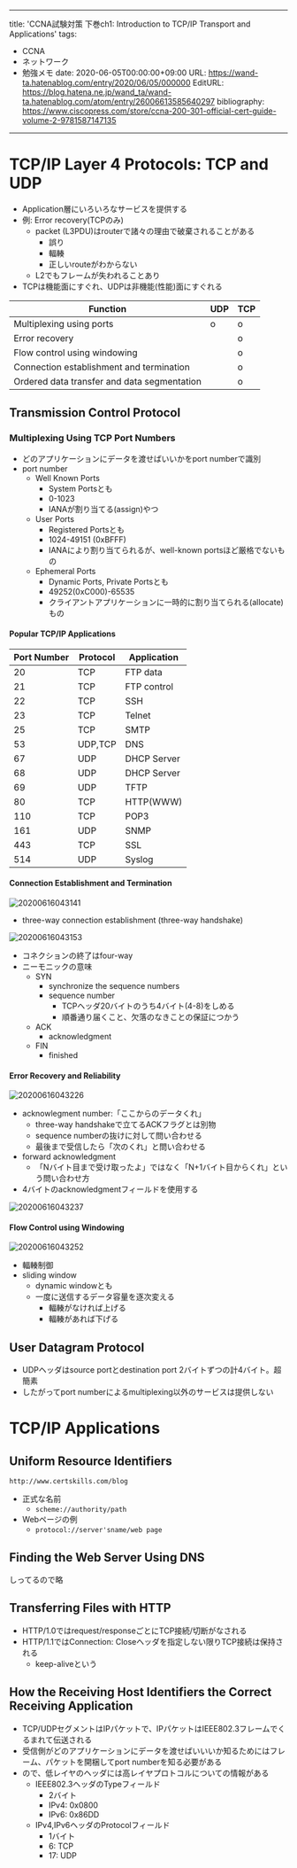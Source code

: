 ---
title: 'CCNA試験対策 下巻ch1: Introduction to TCP/IP Transport and Applications'
tags:
- CCNA
- ネットワーク
- 勉強メモ
date: 2020-06-05T00:00:00+09:00
URL: https://wand-ta.hatenablog.com/entry/2020/06/05/000000
EditURL: https://blog.hatena.ne.jp/wand_ta/wand-ta.hatenablog.com/atom/entry/26006613585640297
bibliography: https://www.ciscopress.com/store/ccna-200-301-official-cert-guide-volume-2-9781587147135
-------------------------------------



# TCP/IP Layer 4 Protocols: TCP and UDP #

- Application層にいろいろなサービスを提供する
- 例: Error recovery(TCPのみ)
  - packet (L3PDU)はrouterで諸々の理由で破棄されることがある
    - 誤り
    - 輻輳
    - 正しいrouteがわからない
  - L2でもフレームが失われることあり
- TCPは機能面にすぐれ、UDPは非機能(性能)面にすぐれる

| Function                                    | UDP | TCP |
|---------------------------------------------|-----|-----|
| Multiplexing using ports                    | o   | o   |
| Error recovery                              |     | o   |
| Flow control using windowing                |     | o   |
| Connection establishment and termination    |     | o   |
| Ordered data transfer and data segmentation |     | o   |


## Transmission Control Protocol ##

### Multiplexing Using TCP Port Numbers ###

- どのアプリケーションにデータを渡せばいいかをport numberで識別
- port number
  - Well Known Ports
    - System Portsとも
    - 0-1023
    - IANAが割り当てる(assign)やつ
  - User Ports
    - Registered Portsとも
    - 1024-49151 (0xBFFF)
    - IANAにより割り当てられるが、well-known portsほど厳格でないもの
  - Ephemeral Ports
    - Dynamic Ports, Private Portsとも
    - 49252(0xC000)-65535
    - クライアントアプリケーションに一時的に割り当てられる(allocate)もの


#### Popular TCP/IP Applications ####

| Port Number | Protocol | Application |
|-------------|----------|-------------|
| 20          | TCP      | FTP data    |
| 21          | TCP      | FTP control |
| 22          | TCP      | SSH         |
| 23          | TCP      | Telnet      |
| 25          | TCP      | SMTP        |
| 53          | UDP,TCP  | DNS         |
| 67          | UDP      | DHCP Server |
| 68          | UDP      | DHCP Server |
| 69          | UDP      | TFTP        |
| 80          | TCP      | HTTP(WWW)   |
| 110         | TCP      | POP3        |
| 161         | UDP      | SNMP        |
| 443         | TCP      | SSL         |
| 514         | UDP      | Syslog      |

#### Connection Establishment and Termination ####

![20200616043141](../../../imgs/20200616043141.png)

- three-way connection establishment (three-way handshake)

![20200616043153](../../../imgs/20200616043153.png)

- コネクションの終了はfour-way
- ニーモニックの意味
  - SYN
    - synchronize the sequence numbers
    - sequence number
      - TCPヘッダ20バイトのうち4バイト(4-8)をしめる
      - 順番通り届くこと、欠落のなきことの保証につかう
  - ACK
    - acknowledgment
  - FIN
    - finished



#### Error Recovery and Reliability ####

![20200616043226](../../../imgs/20200616043226.png)

- acknowlegment number:「ここからのデータくれ」
  - three-way handshakeで立てるACKフラグとは別物
  - sequence numberの抜けに対して問い合わせる
  - 最後まで受信したら「次のくれ」と問い合わせる
- forward acknowledgment
  - 「Nバイト目まで受け取ったよ」ではなく「N+1バイト目からくれ」という問い合わせ方
- 4バイトのacknowledgmentフィールドを使用する

![20200616043237](../../../imgs/20200616043237.png)

#### Flow Control using Windowing ####

![20200616043252](../../../imgs/20200616043252.png)

- 輻輳制御
- sliding window
  - dynamic windowとも
  - 一度に送信するデータ容量を逐次変える
    - 輻輳がなければ上げる
    - 輻輳があれば下げる


## User Datagram Protocol ##

- UDPヘッダはsource portとdestination port 2バイトずつの計4バイト。超簡素
- したがってport numberによるmultiplexing以外のサービスは提供しない


# TCP/IP Applications #

## Uniform Resource Identifiers ##

```
http://www.certskills.com/blog
```

- 正式な名前
  - `scheme://authority/path`
- Webページの例
  - `protocol://server'sname/web page`


## Finding the Web Server Using DNS ##

しってるので略

## Transferring Files with HTTP ##

- HTTP/1.0ではrequest/responseごとにTCP接続/切断がなされる
- HTTP/1.1ではConnection: Closeヘッダを指定しない限りTCP接続は保持される
  - keep-aliveという

## How the Receiving Host Identifiers the Correct Receiving Application ##

- TCP/UDPセグメントはIPパケットで、IPパケットはIEEE802.3フレームでくるまれて伝送される
- 受信側がどのアプリケーションにデータを渡せばいいいか知るためにはフレーム、パケットを開梱してport numberを知る必要がある
- ので、低レイヤのヘッダには高レイヤプロトコルについての情報がある
  - IEEE802.3ヘッダのTypeフィールド
    - 2バイト
    - IPv4: 0x0800
    - IPv6: 0x86DD
  - IPv4,IPv6ヘッダのProtocolフィールド
    - 1バイト
    - 6: TCP
    - 17: UDP
